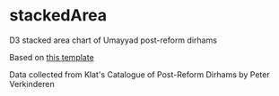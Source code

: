 # stackedArea
D3 stacked area chart of Umayyad post-reform dirhams

Based on [this template](https://www.d3-graph-gallery.com/graph/stackedarea_template.html)

Data collected from Klat's Catalogue of Post-Reform Dirhams by Peter Verkinderen
